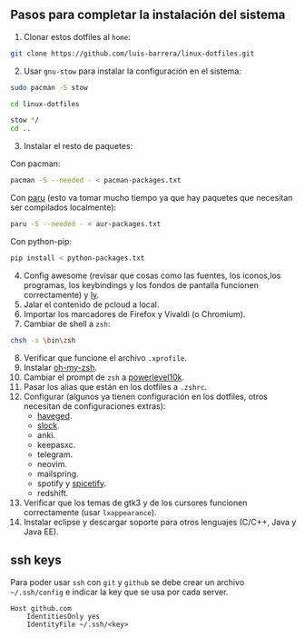 ## Pasos para completar la instalación del sistema

1. Clonar estos dotfiles al `home`:

```bash
git clone https://github.com/luis-barrera/linux-dotfiles.git
```

2. Usar `gnu-stow` para instalar la configuración en el sistema:

```bash
sudo pacman -S stow
```

```bash
cd linux-dotfiles
```

```bash
stow */
cd ..
```

3. Instalar el resto de paquetes:

Con pacman:

```bash
pacman -S --needed - < pacman-packages.txt
```

Con [paru](https://github.com/morganamilo/paru) (esto va tomar mucho tiempo ya que hay paquetes que necesitan ser compilados localmente):

```bash
paru -S --needed - < aur-packages.txt
```

Con python-pip:

```bash
pip install < python-packages.txt
```

4. Config awesome (revisar que cosas como las fuentes, los iconos,los programas, los keybindings y los fondos de pantalla funcionen correctamente) y [ly](https://github.com/nullgemm/ly).
5. Jalar el contenido de pcloud a local.
6. Importar los marcadores de Firefox y Vivaldi (o Chromium).
7. Cambiar de shell a `zsh`:

```bash
chsh -s \bin\zsh
```

8. Verificar que funcione el archivo `.xprofile`.
9. Instalar [oh-my-zsh](https://ohmyz.sh/#install).
10. Cambiar el prompt de `zsh` a [powerlevel10k](https://github.com/romkatv/powerlevel10k#oh-my-zsh).
11. Pasar los alias que están en los dotfiles a `.zshrc`.
12. Configurar (algunos ya tienen configuración en los dotfiles, otros necesitan de configuraciones extras):
	- [haveged](https://wiki.archlinux.org/title/Haveged).
	- [slock](https://wiki.archlinux.org/title/Slock).
	- anki.
	- keepasxc.
	- telegram.
	- neovim.
	- mailspring.
	- spotify y [spicetify](https://github.com/khanhas/spicetify-cli).
	- redshift.
13. Verificar que los temas de gtk3 y de los cursores funcionen correctamente (usar `lxappearance`).
14. Instalar eclipse y descargar soporte para otros lenguajes (C/C++, Java y Java EE).

## ssh keys

Para poder usar `ssh` con `git` y `github` se debe crear un archivo
`~/.ssh/config` e indicar la key que se usa por cada server.

```
Host github.com
	IdentitiesOnly yes
	IdentityFile ~/.ssh/<key>
```

